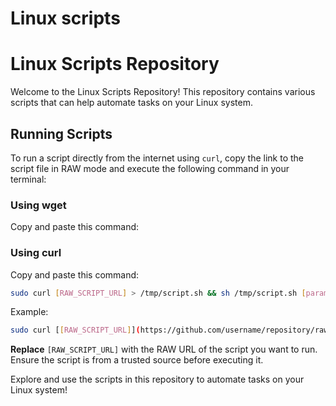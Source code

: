 
# Linux scripts



# Linux Scripts Repository

Welcome to the Linux Scripts Repository! This repository contains various scripts that can help automate tasks on your Linux system.

## Running Scripts

To run a script directly from the internet using `curl`, copy the link to the script file in RAW mode and execute the following command in your terminal:

### Using wget

Copy and paste this command:

### Using curl

Copy and paste this command:

```bash
sudo curl [RAW_SCRIPT_URL] > /tmp/script.sh && sh /tmp/script.sh [parameters]"
```
Example:

```bash
sudo curl [[RAW_SCRIPT_URL]](https://github.com/username/repository/raw/main/scripts/my_script.sh) > /tmp/script.sh && sh /tmp/script.sh [parameters]"
```

**Replace** `[RAW_SCRIPT_URL]` with the RAW URL of the script you want to run. Ensure the script is from a trusted source before executing it.

Explore and use the scripts in this repository to automate tasks on your Linux system!
